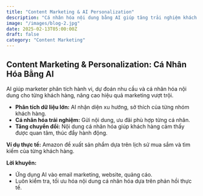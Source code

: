 ```yaml
---
title: "Content Marketing & AI Personalization"
description: "Cá nhân hóa nội dung bằng AI giúp tăng trải nghiệm khách hàng và tỷ lệ chuyển đổi năm 2025."
image: "/images/blog-2.jpg"
date: 2025-02-13T05:00:00Z
draft: false
category: "Content Marketing"
---
```


## Content Marketing & Personalization: Cá Nhân Hóa Bằng AI

AI giúp marketer phân tích hành vi, dự đoán nhu cầu và cá nhân hóa nội dung cho từng khách hàng, nâng cao hiệu quả marketing vượt trội.

- **Phân tích dữ liệu lớn:** AI nhận diện xu hướng, sở thích của từng nhóm khách hàng.
- **Cá nhân hóa trải nghiệm:** Gửi nội dung, ưu đãi phù hợp từng cá nhân.
- **Tăng chuyển đổi:** Nội dung cá nhân hóa giúp khách hàng cảm thấy được quan tâm, thúc đẩy hành động.

**Ví dụ thực tế:**
Amazon đề xuất sản phẩm dựa trên lịch sử mua sắm và tìm kiếm của từng khách hàng.

**Lời khuyên:**
- Ứng dụng AI vào email marketing, website, quảng cáo.
- Luôn kiểm tra, tối ưu hóa nội dung cá nhân hóa dựa trên phản hồi thực tế. 